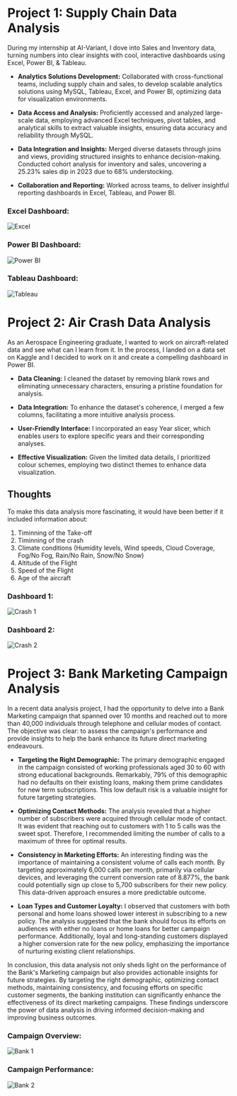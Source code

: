 # Project 1: Supply Chain Data Analysis

During my internship at AI-Variant, I dove into Sales and Inventory data, turning numbers into clear insights with cool, interactive dashboards using Excel, Power BI, & Tableau.

* **Analytics Solutions Development:** Collaborated with cross-functional teams, including supply chain and
sales, to develop scalable analytics solutions using MySQL, Tableau, Excel, and Power BI, optimizing data for
visualization environments.

* **Data Access and Analysis:** Proficiently accessed and analyzed large-scale data, employing advanced Excel
techniques, pivot tables, and analytical skills to extract valuable insights, ensuring data accuracy and
reliability through MySQL.

* **Data Integration and Insights:** Merged diverse datasets through joins and views, providing structured
insights to enhance decision-making. Conducted cohort analysis for inventory and sales, uncovering a 25.23%
sales dip in 2023 due to 68% understocking.

* **Collaboration and Reporting:** Worked across teams, to deliver insightful reporting dashboards in Excel,
Tableau, and Power BI.


###  Excel Dashboard:
![Excel](https://github.com/Noel-Veron/Noels-Protfolio/assets/145271494/38925ff1-5137-480b-a124-621dd8ddfd2a)

### Power BI Dashboard:
![Power BI](https://github.com/Noel-Veron/Noels-Protfolio/assets/145271494/dec28f3f-b31e-432c-bc1f-f2e2f0086703)

### Tableau Dashboard:
![Tableau](https://github.com/Noel-Veron/Noels-Protfolio/assets/145271494/517b3afe-7b0b-4232-b419-c6b1538fa3ea)

# Project 2: Air Crash Data Analysis

As an Aerospace Engineering graduate, I wanted to work on aircraft-related data and see what can I learn from it. In the process, I landed on a data set on Kaggle and I decided to work on it and create a compelling dashboard in Power BI.

* **Data Cleaning:** I cleaned the dataset by removing blank rows and eliminating unnecessary characters, ensuring a pristine foundation for analysis.
  
* **Data Integration:** To enhance the dataset's coherence, I merged a few columns, facilitating a more intuitive analysis process.
  
* **User-Friendly Interface:** I incorporated an easy Year slicer, which enables users to explore specific years and their corresponding analyses.
  
* **Effective Visualization:** Given the limited data details, I prioritized colour schemes, employing two distinct themes to enhance data visualization.
  
## Thoughts

To make this data analysis more fascinating, it would have been better if it included information about:
1. Timinning of the Take-off
2. Timinning of the crash
3. Climate conditions (Humidity levels, Wind speeds, Cloud Coverage, Fog/No Fog, Rain/No Rain, Snow/No Snow)
5. Altitude of the Flight
6. Speed of the Flight
7. Age of the aircraft

### Dashboard 1:
![Crash 1](https://github.com/Noel-Veron/Noels-Protfolio/assets/145271494/a38dd8c0-34b9-4a1f-9003-7a9d3fd01b32)

### Dashboard 2:
![Crash 2](https://github.com/Noel-Veron/Noels-Protfolio/assets/145271494/87d139b0-bf36-4fe0-bbf2-002029886976)

 
# Project 3: Bank Marketing Campaign Analysis

In a recent data analysis project, I had the opportunity to delve into a Bank Marketing campaign that spanned over 10 months and reached out to more than 40,000 individuals through telephone and cellular modes of contact. The objective was clear: to assess the campaign's performance and provide insights to help the bank enhance its future direct marketing endeavours.

* **Targeting the Right Demographic:** The primary demographic engaged in the campaign consisted of working professionals aged 30 to 60 with strong educational backgrounds.
Remarkably, 79% of this demographic had no defaults on their existing loans, making them prime candidates for new term subscriptions. This low default risk is a valuable insight for future targeting strategies.

* **Optimizing Contact Methods:** The analysis revealed that a higher number of subscribers were acquired through cellular mode of contact.
It was evident that reaching out to customers with 1 to 5 calls was the sweet spot. Therefore, I recommended limiting the number of calls to a maximum of three for optimal results.

* **Consistency in Marketing Efforts:** An interesting finding was the importance of maintaining a consistent volume of calls each month. By targeting approximately 6,000 calls per month, primarily via cellular devices, and leveraging the current conversion rate of 8.877%, the bank could potentially sign up close to 5,700 subscribers for their new policy. This data-driven approach ensures a more predictable outcome.

* **Loan Types and Customer Loyalty:** I observed that customers with both personal and home loans showed lower interest in subscribing to a new policy. The analysis suggested that the bank should focus its efforts on audiences with either no loans or home loans for better campaign performance. Additionally, loyal and long-standing customers displayed a higher conversion rate for the new policy, emphasizing the importance of nurturing existing client relationships.

In conclusion, this data analysis not only sheds light on the performance of the Bank's Marketing campaign but also provides actionable insights for future strategies. By targeting the right demographic, optimizing contact methods, maintaining consistency, and focusing efforts on specific customer segments, the banking institution can significantly enhance the effectiveness of its direct marketing campaigns. These findings underscore the power of data analysis in driving informed decision-making and improving business outcomes.

### Campaign Overview:
![Bank 1](https://github.com/Noel-Veron/Noels-Protfolio/assets/145271494/ef7a7742-aee6-455c-9ca0-e40e8ff129d9)

### Campaign Performance:
![Bank 2](https://github.com/Noel-Veron/Noels-Protfolio/assets/145271494/14b16391-7534-474a-82de-be671712c8a5)
